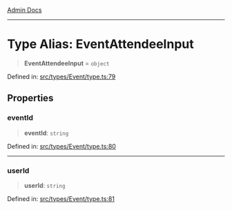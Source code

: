 [Admin Docs](/)

***

# Type Alias: EventAttendeeInput

> **EventAttendeeInput** = `object`

Defined in: [src/types/Event/type.ts:79](https://github.com/PalisadoesFoundation/talawa-admin/blob/main/src/types/Event/type.ts#L79)

## Properties

### eventId

> **eventId**: `string`

Defined in: [src/types/Event/type.ts:80](https://github.com/PalisadoesFoundation/talawa-admin/blob/main/src/types/Event/type.ts#L80)

***

### userId

> **userId**: `string`

Defined in: [src/types/Event/type.ts:81](https://github.com/PalisadoesFoundation/talawa-admin/blob/main/src/types/Event/type.ts#L81)
